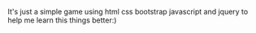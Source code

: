 It's just a simple game using html css bootstrap javascript and jquery to help me learn this things better:)
